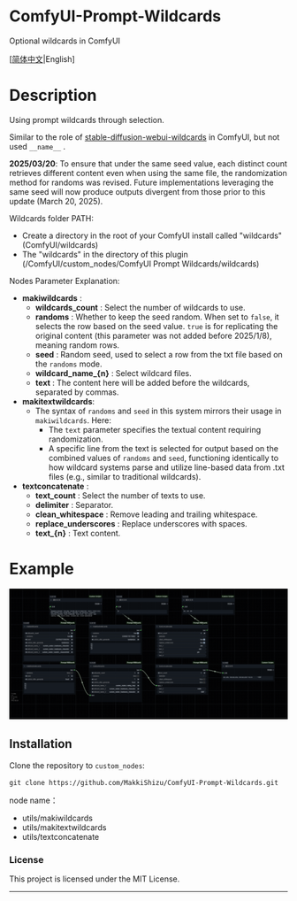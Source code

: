 # ComfyUI-Prompt-Wildcards

Optional wildcards in ComfyUI

[[简体中文](README-zh.md)|English]

# Description

Using prompt wildcards through selection.

Similar to the role of [stable-diffusion-webui-wildcards](https://github.com/AUTOMATIC1111/stable-diffusion-webui-wildcards) in ComfyUI, but not used `__name__` .

**2025/03/20**: To ensure that under the same seed value, each distinct count retrieves different content even when using the same file, the randomization method for randoms was revised. Future implementations leveraging the same seed will now produce outputs divergent from those prior to this update (March 20, 2025).

Wildcards folder PATH:

* Create a directory in the root of your ComfyUI install called "wildcards" (ComfyUI/wildcards)
* The "wildcards"  in the directory of this plugin (/ComfyUI/custom_nodes/ComfyUI Prompt Wildcards/wildcards)

Nodes Parameter Explanation:

* **makiwildcards** :
  * **wildcards_count** : Select the number of wildcards to use.
  * **randoms** : Whether to keep the seed random. When set to `false`, it selects the row based on the seed value. `true` is for replicating the original content (this parameter was not added before 2025/1/8), meaning random rows.
  * **seed** : Random seed, used to select a row from the txt file based on the `randoms` mode.
  * **wildcard_name_{n}** : Select wildcard files.
  * **text** : The content here will be added before the wildcards, separated by commas.
* **makitextwildcards**:
  * The syntax of `randoms` and `seed` in this system mirrors their usage in `makiwildcards`. Here:
    - The `text` parameter specifies the textual content requiring randomization.
    - A specific line from the text is selected for output based on the combined values of `randoms` and `seed`, functioning identically to how wildcard systems parse and utilize line-based data from .txt files (e.g., similar to traditional wildcards).
* **textconcatenate** :
  * **text_count** : Select the number of texts to use.
  * **delimiter** : Separator.
  * **clean_whitespace** : Remove leading and trailing whitespace.
  * **replace_underscores** : Replace underscores with spaces.
  * **text_{n}** : Text content.

# Example

![image](./example_workflows/ComfyUI-Prompt-Wildcards.png)

## Installation

Clone the repository to `custom_nodes`:

```
git clone https://github.com/MakkiShizu/ComfyUI-Prompt-Wildcards.git
```

node name：

- utils/makiwildcards
- utils/makitextwildcards
- utils/textconcatenate

### License

This project is licensed under the MIT License.

<hr>
